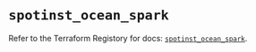 # `spotinst_ocean_spark`

Refer to the Terraform Registory for docs: [`spotinst_ocean_spark`](https://www.terraform.io/docs/providers/spotinst/r/ocean_spark).
